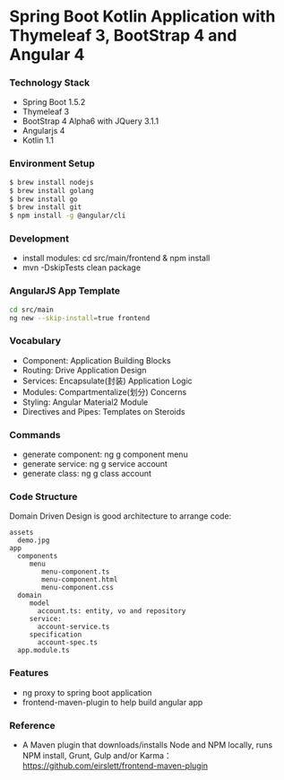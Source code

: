 Spring Boot Kotlin Application with Thymeleaf 3, BootStrap 4 and Angular 4
==========================================================================


### Technology Stack

* Spring Boot 1.5.2
* Thymeleaf 3
* BootStrap 4 Alpha6 with JQuery 3.1.1
* Angularjs 4
* Kotlin 1.1

### Environment Setup

```bash
$ brew install nodejs
$ brew install golang
$ brew install go
$ brew install git
$ npm install -g @angular/cli
```

### Development

* install modules: cd src/main/frontend & npm install
* mvn -DskipTests clean package

### AngularJS App Template

```bash
cd src/main
ng new --skip-install=true frontend
```

### Vocabulary

* Component: Application Building Blocks
* Routing: Drive Application Design
* Services: Encapsulate(封装) Application Logic
* Modules: Compartmentalize(划分) Concerns
* Styling: Angular Material2 Module
* Directives and Pipes: Templates on Steroids

### Commands

* generate component: ng g component menu
* generate service: ng g service account
* generate class: ng g class account

### Code Structure
Domain Driven Design is good architecture to arrange code:

```
assets
  demo.jpg
app
  components
     menu
        menu-component.ts
        menu-component.html
        menu-component.css
  domain
     model
       account.ts: entity, vo and repository
     service:
       account-service.ts
     specification
       account-spec.ts
  app.module.ts
```

### Features

* ng proxy to spring boot application
* frontend-maven-plugin to help build angular app

### Reference

* A Maven plugin that downloads/installs Node and NPM locally, runs NPM install, Grunt, Gulp and/or Karma： https://github.com/eirslett/frontend-maven-plugin
